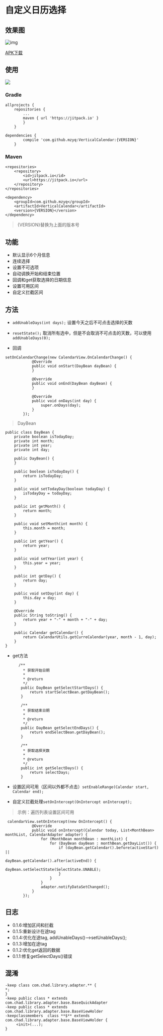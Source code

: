 # 自定义日历选择


## 效果图

![img](https://github.com/mzyq/VerticalCalendar/blob/master/img/preview.gif)

[APK下载](https://w-5.net/YPqDk)

## 使用

[![](https://jitpack.io/v/mzyq/VerticalCalendar.svg)](https://jitpack.io/#mzyq/VerticalCalendar)

### Gradle
```
allprojects {
    repositories {
		...
		maven { url 'https://jitpack.io' }
		}
	}
```

```
dependencies {
        compile 'com.github.mzyq:VerticalCalendar:{VERSION}'
    }
```

### Maven
```
<repositories>
    <repository>
        <id>jitpack.io</id>
        <url>https://jitpack.io</url>
    </repository>
</repositories>
```

```
<dependency>
    <groupId>com.github.mzyq</groupId>
    <artifactId>VerticalCalendar</artifactId>
    <version>{VERSION}</version>
</dependency>
```

>{VERSION}替换为上面的版本号

## 功能
* 默认显示6个月信息
* 连续选择
* 设置不可选项
* 自动调换开始和结束位置
* 回调和get获取选择的日期信息
* 设置可用区间
* 自定义拦截区间

## 方法
* ```addUnableDays(int days);```
设置今天之后不可点击选择的天数

* ```resetState();```
取消所有选中，但是不会取消不可点击的天数，可以使用
```addUnableDays(0);```

* 回调
```
setOnCalendarChange(new CalendarView.OnCalendarChange() {
            @Override
            public void onStart(DayBean dayBean) {
            }

            @Override
            public void onEnd(DayBean dayBean) {
            }

            @Override
            public void onDays(int day) {
                super.onDays(day);
            }
        });
```
>DayBean
```
public class DayBean {
    private boolean isTodayDay;
    private int month;
    private int year;
    private int day;

    public DayBean() {
    }

    public boolean isTodayDay() {
        return isTodayDay;
    }

    public void setTodayDay(boolean todayDay) {
        isTodayDay = todayDay;
    }

    public int getMonth() {
        return month;
    }

    public void setMonth(int month) {
        this.month = month;
    }

    public int getYear() {
        return year;
    }

    public void setYear(int year) {
        this.year = year;
    }

    public int getDay() {
        return day;
    }

    public void setDay(int day) {
        this.day = day;
    }

    @Override
    public String toString() {
        return year + "-" + month + "-" + day;
    }

    public Calendar getCalendar() {
        return CalendarUtils.getCurreCalendar(year, month - 1, day);
    }
}
```

* get方法

```
      /**
        * 获取开始日期
        *
        * @return
        */
       public DayBean getSelectStartDays() {
           return startSelectBean.getDayBean();
       }

       /**
        * 获取结束日期
        *
        * @return
        */
       public DayBean getSelectEndDays() {
           return endSelectBean.getDayBean();
       }

       /**
        * 获取选择天数
        *
        * @return
        */
       public int getSelectDays() {
           return selectDays;
       }
```
* 设置区间可用（区间以外都不点击）```setEnableRange(Calendar start, Calendar end);```

* 自定义拦截处理```setOnIntercept(OnIntercept onIntercept);```
> 示例：遍历列表设置区间可用
```
 calendarView.setOnIntercept(new OnIntercept() {
            @Override
            public void onIntercept(Calendar today, List<MonthBean> monthList, CalendarAdapter adapter) {
                for (MonthBean monthBean : monthList) {
                    for (DayBean dayBean : monthBean.getDayList()) {
                        if (dayBean.getCalendar().before(activeStart) ||
                                dayBean.getCalendar().after(activeEnd)) {
                            dayBean.setSelectState(SelectState.UNABLE);
                        }
                    }
                }
                adapter.notifyDataSetChanged();
            }
        });
```

## 日志
* 0.1.6:增加区间和拦截
* 0.1.5:重新设计在途tag
* 0.1.4:优化在途tag, addUnableDays()-->setUnableDays();
* 0.1.3:增加在途tag
* 0.1.2:优化get返回的数据
* 0.1.1:修复getSelectDays()错误

## 混淆
```
-keep class com.chad.library.adapter.** {
*;
}
-keep public class * extends com.chad.library.adapter.base.BaseQuickAdapter
-keep public class * extends com.chad.library.adapter.base.BaseViewHolder
-keepclassmembers  class **$** extends com.chad.library.adapter.base.BaseViewHolder {
     <init>(...);
}
```
